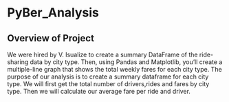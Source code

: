 # PyBer_Analysis
## Overview of Project
We were hired by V. Isualize to create a summary DataFrame of the ride-sharing data by city type. Then, using Pandas and Matplotlib, you’ll create a multiple-line graph that shows the total weekly fares for each city type. The purpose of our analysis is to create a summary dataframe for each city type. We will first get the total number of drivers,rides and fares by city type. Then we will calculate our average fare per ride and driver. 
